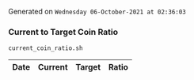 Generated on `Wednesday 06-October-2021 at 02:36:03`

### Current to Target Coin Ratio
`current_coin_ratio.sh`

Date|Current|Target|Ratio
---|---|---|---
